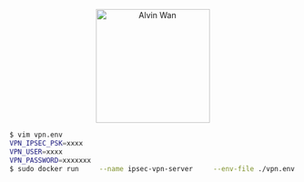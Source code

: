 <p align='center'> <a href='https://github.com/alvinwancn' target="_blank"> <img src='https://github.com/AlvinWanCN/life-record/raw/master/images/etlucency.png' alt='Alvin Wan' width=200></a></p>


```bash
$ vim vpn.env
VPN_IPSEC_PSK=xxxx
VPN_USER=xxxx
VPN_PASSWORD=xxxxxxx
$ sudo docker run     --name ipsec-vpn-server     --env-file ./vpn.env     --restart=always     -p 500:500/udp     -p 4500:4500/udp     -v /lib/modules:/lib/modules:ro     -d --privileged     hwdsl2/ipsec-vpn-server
```


